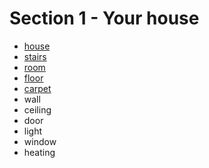 # Section 1 - Your house

- [house](./house.md)
- [stairs](./stairs.md)
- [room](./room.md)
- [floor](./floor.md)
- [carpet](./carpet.md)
- wall
- ceiling
- door
- light
- window
- heating
